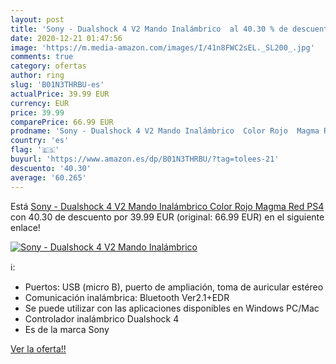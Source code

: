 ```yaml
---
layout: post
title: 'Sony - Dualshock 4 V2 Mando Inalámbrico  al 40.30 % de descuento'
date: 2020-12-21 01:47:56
image: 'https://m.media-amazon.com/images/I/41n8FWC2sEL._SL200_.jpg'
comments: true
category: ofertas
author: ring
slug: 'B01N3THRBU-es'
actualPrice: 39.99 EUR
currency: EUR
price: 39.99
comparePrice: 66.99 EUR
prodname: 'Sony - Dualshock 4 V2 Mando Inalámbrico  Color Rojo  Magma Red   PS4 '
country: 'es'
flag: '🇪🇸'
buyurl: 'https://www.amazon.es/dp/B01N3THRBU/?tag=tolees-21'
descuento: '40.30'
average: '60.265'
---
```


Está [Sony - Dualshock 4 V2 Mando Inalámbrico  Color Rojo  Magma Red   PS4 ](https://www.amazon.es/dp/B01N3THRBU/?tag=tolees-21) con 40.30 de descuento por 39.99 EUR (original: 66.99 EUR) en el siguiente enlace!

[![Sony - Dualshock 4 V2 Mando Inalámbrico ](https://m.media-amazon.com/images/I/41n8FWC2sEL._SL200_.jpg)](https://www.amazon.es/dp/B01N3THRBU/?tag=tolees-21)

ℹ️:

- Puertos: USB (micro B), puerto de ampliación, toma de auricular estéreo
- Comunicación inalámbrica: Bluetooth Ver2.1+EDR
- Se puede utilizar con las aplicaciones disponibles en Windows PC/Mac
- Controlador inalámbrico Dualshock 4
- Es de la marca Sony

[Ver la oferta!!](https://www.amazon.es/dp/B01N3THRBU/?tag=tolees-21)
